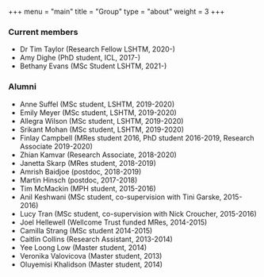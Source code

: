 +++
menu = "main"
title = "Group"
type = "about"
weight = 3
+++


### Current members

- Dr Tim Taylor (Research Fellow LSHTM, 2020-)
- Amy Dighe (PhD student, ICL, 2017-)
- Bethany Evans (MSc Student LSHTM, 2021-)

<!-- This shit no longer works:  -->
<!-- <div class="member"> -->
<!-- <img src="/images/amy-dighe.jpg"> <font class="title">Amy Dighe</font> -->
<!-- Amy started her PhD in September 2017, in a co-supervision with <a href="https://www.imperial.ac.uk/people/neil.ferguson"> Neil Ferguson</a>. Her work is dedicated to modelling the dynamics of Middle-East Respiratory Syndrome Coronavirus (MERS-CoV) infections, with an emphasis on control strategies. -->
<!-- </div> -->





### Alumni

- Anne Suffel (MSc student, LSHTM, 2019-2020)
- Emily Meyer (MSc student, LSHTM, 2019-2020)
- Allegra Wilson (MSc student, LSHTM, 2019-2020)
- Srikant Mohan (MSc student, LSHTM, 2019-2020)
- Finlay Campbell (MRes student 2016, PhD student 2016-2019, Research Associate 2019-2020)
- Zhian Kamvar (Research Associate, 2018-2020)
- Janetta Skarp (MRes student, 2018-2019)
- Amrish Baidjoe (postdoc, 2018-2019)
- Martin Hinsch (postdoc, 2017-2018)
- Tim McMackin (MPH student, 2015-2016)
- Anil Keshwani (MSc student, co-supervision with Tini Garske, 2015-2016)
- Lucy Tran (MSc student, co-supervision with Nick Croucher, 2015-2016)
- Joel Hellewell (Wellcome Trust funded MRes, 2014-2015)
- Camilla Strang (MSc student 2014-2015)
- Caitlin Collins (Research Assistant, 2013-2014)
- Yee Loong Low (Master student, 2014)
- Veronika Valovicova (Master student, 2013)
- Oluyemisi Khalidson (Master student, 2014)



<br>
<br>
<br>

